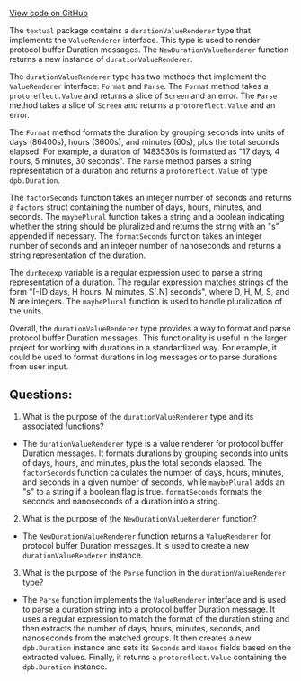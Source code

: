 [View code on GitHub](https://github.com/cosmos/cosmos-sdk/blob/main/x/tx/signing/textual/duration.go)

The `textual` package contains a `durationValueRenderer` type that implements the `ValueRenderer` interface. This type is used to render protocol buffer Duration messages. The `NewDurationValueRenderer` function returns a new instance of `durationValueRenderer`. 

The `durationValueRenderer` type has two methods that implement the `ValueRenderer` interface: `Format` and `Parse`. The `Format` method takes a `protoreflect.Value` and returns a slice of `Screen` and an error. The `Parse` method takes a slice of `Screen` and returns a `protoreflect.Value` and an error. 

The `Format` method formats the duration by grouping seconds into units of days (86400s), hours (3600s), and minutes (60s), plus the total seconds elapsed. For example, a duration of 1483530s is formatted as "17 days, 4 hours, 5 minutes, 30 seconds". The `Parse` method parses a string representation of a duration and returns a `protoreflect.Value` of type `dpb.Duration`. 

The `factorSeconds` function takes an integer number of seconds and returns a `factors` struct containing the number of days, hours, minutes, and seconds. The `maybePlural` function takes a string and a boolean indicating whether the string should be pluralized and returns the string with an "s" appended if necessary. The `formatSeconds` function takes an integer number of seconds and an integer number of nanoseconds and returns a string representation of the duration. 

The `durRegexp` variable is a regular expression used to parse a string representation of a duration. The regular expression matches strings of the form "[-]D days, H hours, M minutes, S[.N] seconds", where D, H, M, S, and N are integers. The `maybePlural` function is used to handle pluralization of the units. 

Overall, the `durationValueRenderer` type provides a way to format and parse protocol buffer Duration messages. This functionality is useful in the larger project for working with durations in a standardized way. For example, it could be used to format durations in log messages or to parse durations from user input.
## Questions: 
 1. What is the purpose of the `durationValueRenderer` type and its associated functions?
- The `durationValueRenderer` type is a value renderer for protocol buffer Duration messages. It formats durations by grouping seconds into units of days, hours, and minutes, plus the total seconds elapsed. The `factorSeconds` function calculates the number of days, hours, minutes, and seconds in a given number of seconds, while `maybePlural` adds an "s" to a string if a boolean flag is true. `formatSeconds` formats the seconds and nanoseconds of a duration into a string.

2. What is the purpose of the `NewDurationValueRenderer` function?
- The `NewDurationValueRenderer` function returns a `ValueRenderer` for protocol buffer Duration messages. It is used to create a new `durationValueRenderer` instance.

3. What is the purpose of the `Parse` function in the `durationValueRenderer` type?
- The `Parse` function implements the `ValueRenderer` interface and is used to parse a duration string into a protocol buffer Duration message. It uses a regular expression to match the format of the duration string and then extracts the number of days, hours, minutes, seconds, and nanoseconds from the matched groups. It then creates a new `dpb.Duration` instance and sets its `Seconds` and `Nanos` fields based on the extracted values. Finally, it returns a `protoreflect.Value` containing the `dpb.Duration` instance.